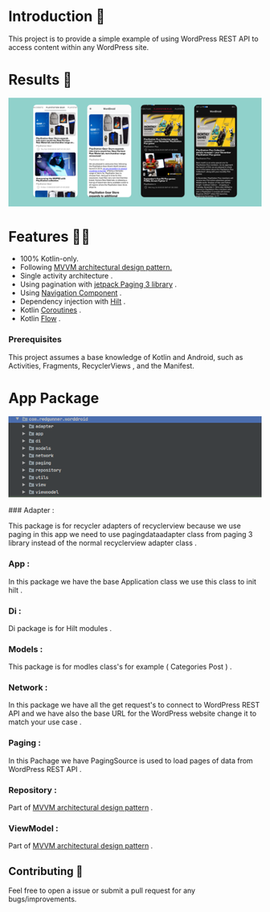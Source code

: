 # Introduction 👋

This project is to provide a simple example of using WordPress REST API to access content within any WordPress site. 

# Results 🥳

<p align="center">
<img src="screenshots/app preview.png"/>
</p>

# Features 👩‍💻

- 100% Kotlin-only.
- Following [MVVM architectural design pattern.](https://developer.android.com/jetpack/guide)
- Single activity architecture .
- Using pagination with [jetpack Paging 3 library](https://developer.android.com/topic/libraries/architecture/paging/v3-overview) .
- Using [Navigation Component](https://developer.android.com/guide/navigation/navigation-getting-started) .
- Dependency injection with [Hilt](https://developer.android.com/training/dependency-injection/hilt-android) .
- Kotlin [Coroutines](https://kotlinlang.org/docs/coroutines-overview.html) .
- Kotlin [Flow](https://kotlinlang.org/docs/flow.html) .

### Prerequisites

This project assumes a base knowledge of Kotlin and Android, such as Activities, Fragments, RecyclerViews , and the Manifest.

# App Package
<p align="center">
<img src="/screenshots/pachages.png"/>
</p>
### Adapter :

This package is for recycler adapters of recyclerview because we use paging in this app we need to use pagingdataadapter class   from paging 3 library instead of the normal recyclerview adapter class .

### App :

In this package we have the base Application class we use this class to init hilt .

### Di :

Di package is for Hilt modules .

### Models :

This package is for modles class's for example ( Categories Post ) .

### Network :

In this package we have all the get request's to connect to WordPress REST API and we have also the base URL for the WordPress website change it to match your use case .

### Paging :

 In this Pachage we have PagingSource is used to load pages of data from WordPress  REST API  .

### Repository :

Part of   [MVVM architectural design pattern](https://developer.android.com/jetpack/guide) .

### ViewModel :

Part of   [MVVM architectural design pattern](https://developer.android.com/jetpack/guide) .

## Contributing 🤝

Feel free to open a issue or submit a pull request for any bugs/improvements.

